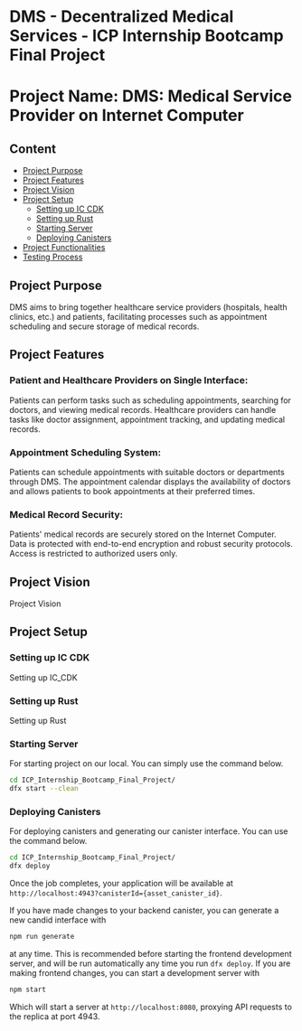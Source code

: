 # DMS - Decentralized Medical Services - ICP Internship Bootcamp Final Project

# Project Name: DMS: Medical Service Provider on Internet Computer

## Content 


- [Project Purpose](#project-purpose)
- [Project Features](#project-description)
- [Project Vision](#project-vision)
- [Project Setup](#project-setup)
  -  [Setting up IC CDK](#setting-up-ic-cdk)
  -  [Setting up Rust](#setting-up-rust)
  -  [Starting Server](#starting-server)
  -  [Deploying Canisters](#deploying-project)
- [Project Functionalities](#functions)
- [Testing Process](#tests)

## Project Purpose
DMS aims to bring together healthcare service providers (hospitals, health clinics, etc.) and patients, facilitating processes such as appointment scheduling and secure storage of medical records.

## Project Features
### Patient and Healthcare Providers on Single Interface:
  Patients can perform tasks such as scheduling appointments, searching for doctors, and viewing medical records.
  Healthcare providers can handle tasks like doctor assignment, appointment tracking, and updating medical records.
### Appointment Scheduling System:
  Patients can schedule appointments with suitable doctors or departments through DMS.
  The appointment calendar displays the availability of doctors and allows patients to book appointments at their preferred times.
### Medical Record Security:
  Patients' medical records are securely stored on the Internet Computer.
  Data is protected with end-to-end encryption and robust security protocols.
  Access is restricted to authorized users only.
## Project Vision
Project Vision

## Project Setup
### Setting up IC CDK
Setting up IC_CDK
### Setting up Rust
Setting up Rust
### Starting Server
For starting project on our local. You can simply use the command below.
```bash
cd ICP_Internship_Bootcamp_Final_Project/
dfx start --clean
```
### Deploying Canisters
For deploying canisters and generating our canister interface. You can use the command below.
```bash
cd ICP_Internship_Bootcamp_Final_Project/
dfx deploy
```
Once the job completes, your application will be available at `http://localhost:4943?canisterId={asset_canister_id}`.

If you have made changes to your backend canister, you can generate a new candid interface with
```bash
npm run generate
```
at any time. This is recommended before starting the frontend development server, and will be run automatically any time you run `dfx deploy`.
If you are making frontend changes, you can start a development server with
```bash
npm start
```
Which will start a server at `http://localhost:8080`, proxying API requests to the replica at port 4943.

